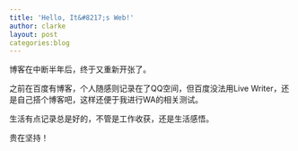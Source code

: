```yaml
---
title: 'Hello, It&#8217;s Web!'
author: clarke
layout: post
categories:blog
---
```

博客在中断半年后，终于又重新开张了。

之前在百度有博客，个人随感则记录在了QQ空间，但百度没法用Live Writer，还是自己搭个博客吧，这样还便于我进行WA的相关测试。

生活有点记录总是好的，不管是工作收获，还是生活感悟。

贵在坚持！
